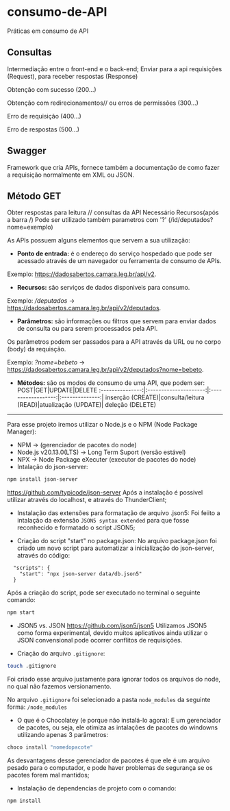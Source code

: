 # consumo-de-API
Práticas em consumo de API


## Consultas

Intermediação entre o front-end e o back-end;
Enviar para a api requisições (Request), para receber respostas (Response)

Obtenção com sucesso (200...)

Obtenção com redirecionamentos// ou erros de permissões (300...)

Erro de requisição (400...)

Erro de respostas (500...)


## Swagger

Framework que cria APIs, fornece também a documentação de como fazer a requisição normalmente em XML ou JSON.

## Método GET

Obter respostas para leitura // consultas da API
Necessário Recursos(após a barra /)
Pode ser utilizado também parametros com '?' (/id/deputados?nome=exemplo)


<!-- Anotações do Professor -->

As APIs possuem alguns elementos que servem a sua utilização:

- **Ponto de entrada:** é o endereço do serviço hospedado que pode ser acessado através de um navegador ou ferramenta de consumo de APIs.

Exemplo: <https://dadosabertos.camara.leg.br/api/v2>.

- **Recursos:** são serviços de dados disponiveis para consumo.

Exemplo: */deputados* -> <https://dadosabertos.camara.leg.br/api/v2/deputados>.

- **Parâmetros:** são informações ou filtros que servem para enviar dados de consulta ou para serem processados pela API.

Os parâmetros podem ser passados para a API através da URL ou no corpo (body) da requisção.

Exemplo: *?nome=bebeto* -> <https://dadosabertos.camara.leg.br/api/v2/deputados?nome=bebeto>.

- **Métodos:** são os modos de consumo de uma API, que podem ser:
    POST|GET|UPDATE|DELETE
    :---------------:|:---------------------:|:------------------:|:--------------:|
    inserção (CREATE)|consulta/leitura (READ)|atualização (UPDATE)| deleção (DELETE)

<hr>


Para esse projeto iremos utilizar o Node.js e o NPM (Node Package Manager):
- NPM -> (gerenciador de pacotes do node)
- Node.js v20.13.0(LTS) -> Long Term Suport (versão estável)
- NPX -> Node Package eXecuter (executor de pacotes do node)
- Intalação do json-server:
~~~bash
npm install json-server
~~~

<https://github.com/typicode/json-server>
Após a instalação é possivel utilizar através do localhost, e através do ThunderClient; 

- Instalação das extensões para formatação de arquivo .json5:
Foi feiito a intalação da extensão `JSON5 syntax extended` para que fosse reconhecido e formatado o script JSON5;

- Criação do script "start" no package.json:
No arquivo package.json foi criado um novo script para automatizar a inicialização do json-server, através do código:
~~~json5
  "scripts": {
    "start": "npx json-server data/db.json5"
  }
~~~ 

Após a criação do script, pode ser executado no terminal o seguinte comando:
~~~bash
npm start
~~~

- JSON5 vs. JSON <https://github.com/json5/json5>
Utilizamos JSON5 como forma experimental, devido muitos aplicativos ainda utilizar o JSON convensional pode ocorrer conflitos de requisições.

- Criação do arquivo `.gitignore`:
~~~bash
touch .gitignore
~~~
Foi criado esse arquivo justamente para ignorar todos os arquivos do node, no qual não fazemos versionamento.

No arquivo `.gitignore` foi selecionado a pasta `node_modules` da seguinte forma:
`/node_modules`

- O que é o Chocolatey (e porque não instalá-lo agora):
E um gerenciador de pacotes, ou seja, ele otimiza as intalações de pacotes do windowns utilizando apenas 3 parâmetros:

~~~bash
choco install "nomedopacote"
~~~

As desvantagens desse gerenciador de pacotes é que ele é um arquivo pesado para o computador, e pode haver problemas de segurança se os pacotes forem mal mantidos; 

<!-- segunda aula de API -->

- Instalação de dependencias de projeto com o comando:
~~~bash
npm install
~~~
